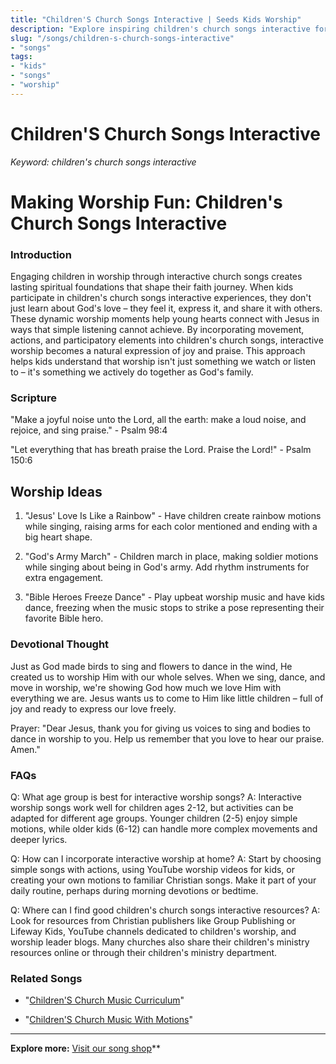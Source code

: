 ```yaml
---
title: "Children'S Church Songs Interactive | Seeds Kids Worship"
description: "Explore inspiring children's church songs interactive for children's worship and faith development. Biblical music resources for families and ministry."
slug: "/songs/children-s-church-songs-interactive"
- "songs"
tags:
- "kids"
- "songs"
- "worship"
---
```


# Children'S Church Songs Interactive

_Keyword: children's church songs interactive_

# Making Worship Fun: Children's Church Songs Interactive

### Introduction
Engaging children in worship through interactive church songs creates lasting spiritual foundations that shape their faith journey. When kids participate in children's church songs interactive experiences, they don't just learn about God's love – they feel it, express it, and share it with others. These dynamic worship moments help young hearts connect with Jesus in ways that simple listening cannot achieve. By incorporating movement, actions, and participatory elements into children's church songs, interactive worship becomes a natural expression of joy and praise. This approach helps kids understand that worship isn't just something we watch or listen to – it's something we actively do together as God's family.

### Scripture
"Make a joyful noise unto the Lord, all the earth: make a loud noise, and rejoice, and sing praise." - Psalm 98:4

"Let everything that has breath praise the Lord. Praise the Lord!" - Psalm 150:6

## Worship Ideas
1. "Jesus' Love Is Like a Rainbow" - Have children create rainbow motions while singing, raising arms for each color mentioned and ending with a big heart shape.

2. "God's Army March" - Children march in place, making soldier motions while singing about being in God's army. Add rhythm instruments for extra engagement.

3. "Bible Heroes Freeze Dance" - Play upbeat worship music and have kids dance, freezing when the music stops to strike a pose representing their favorite Bible hero.

### Devotional Thought
Just as God made birds to sing and flowers to dance in the wind, He created us to worship Him with our whole selves. When we sing, dance, and move in worship, we're showing God how much we love Him with everything we are. Jesus wants us to come to Him like little children – full of joy and ready to express our love freely.

Prayer: "Dear Jesus, thank you for giving us voices to sing and bodies to dance in worship to you. Help us remember that you love to hear our praise. Amen."

### FAQs
Q: What age group is best for interactive worship songs?
A: Interactive worship songs work well for children ages 2-12, but activities can be adapted for different age groups. Younger children (2-5) enjoy simple motions, while older kids (6-12) can handle more complex movements and deeper lyrics.

Q: How can I incorporate interactive worship at home?
A: Start by choosing simple songs with actions, using YouTube worship videos for kids, or creating your own motions to familiar Christian songs. Make it part of your daily routine, perhaps during morning devotions or bedtime.

Q: Where can I find good children's church songs interactive resources?
A: Look for resources from Christian publishers like Group Publishing or Lifeway Kids, YouTube channels dedicated to children's worship, and worship leader blogs. Many churches also share their children's ministry resources online or through their children's ministry department.

### Related Songs

- "[Children'S Church Music Curriculum](/songs/children-s-church-music-curriculum/)"

- "[Children'S Church Music With Motions](/songs/children-s-church-music-with-motions/)"

---

**Explore more:** [Visit our song shop](https://seedskidsworship.com/shop)**

<!-- Schema Markup -->
<script type="application/ld+json">
{
  "@context": "https://schema.org",
  "@type": "MusicRecording",
  "name": "Children'S Church Songs Interactive",
  "byArtist": {
    "@type": "MusicGroup",
    "name": "Seeds Kids Worship"
  },
  "isFamilyFriendly": true,
  "url": "https://seedskidsworship.com/songs/children-s-church-songs-interactive/"
}
</script>